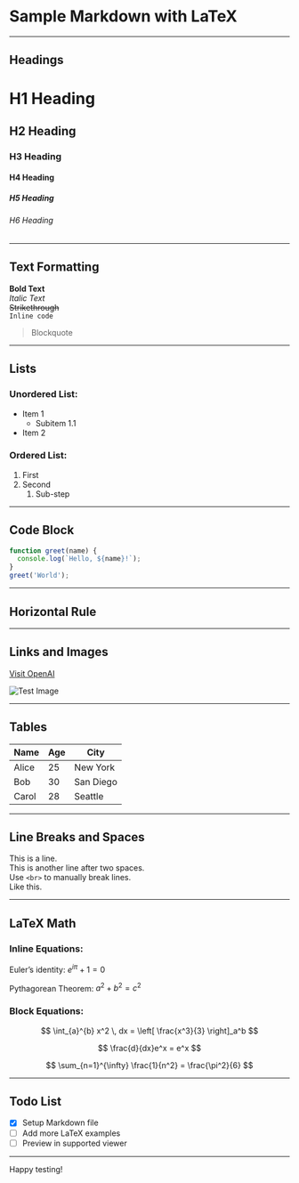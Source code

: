 # Sample Markdown with LaTeX

---

## Headings

# H1 Heading  
## H2 Heading  
### H3 Heading  
#### H4 Heading  
##### H5 Heading  
###### H6 Heading  

---

## Text Formatting

**Bold Text**  
*Italic Text*  
~~Strikethrough~~  
`Inline code`  
> Blockquote

---

## Lists

### Unordered List:
- Item 1
  - Subitem 1.1
- Item 2

### Ordered List:
1. First
2. Second
   1. Sub-step

---

## Code Block

```javascript
function greet(name) {
  console.log(`Hello, ${name}!`);
}
greet('World');
```

---

## Horizontal Rule

---

## Links and Images

[Visit OpenAI](https://openai.com)

![Test Image](https://images.pexels.com/photos/3781338/pexels-photo-3781338.jpeg?auto=compress&cs=tinysrgb&w=1260&h=750&dpr=1)

---

## Tables

| Name   | Age | City       |
|--------|-----|------------|
| Alice  | 25  | New York   |
| Bob    | 30  | San Diego  |
| Carol  | 28  | Seattle    |

---

## Line Breaks and Spaces

This is a line.  
This is another line after two spaces.  
Use `<br>` to manually break lines.<br>
Like this.

---

## LaTeX Math

### Inline Equations:

Euler’s identity: $e^{i\pi} + 1 = 0$

Pythagorean Theorem: $a^2 + b^2 = c^2$

### Block Equations:

$$
\int_{a}^{b} x^2 \, dx = \left[ \frac{x^3}{3} \right]_a^b
$$

$$
\frac{d}{dx}e^x = e^x
$$

$$
\sum_{n=1}^{\infty} \frac{1}{n^2} = \frac{\pi^2}{6}
$$

---

## Todo List

- [x] Setup Markdown file
- [ ] Add more LaTeX examples
- [ ] Preview in supported viewer

---

Happy testing!